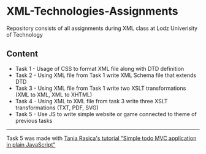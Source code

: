 # XML-Technologies-Assignments

Repository consists of all assignments during XML class at Lodz Univerisity of Technology

## Content

* Task 1 - Usage of CSS to format XML file along with DTD definition
* Task 2 - Using XML file from Task 1 write XML Schema file that extends DTD
* Task 3 - Using XML file from Task 1 write two XSLT transformations (XML to XML, XML to XHTML)
* Task 4 - Using XML to XML file from task 3 write three XSLT transformations (TXT, PDF, SVG)
* Task 5 - Use JS to write simple website or game connected to theme of previous tasks

---

Task 5 was made with [Tania Rasica's tutorial "Simple todo MVC application in plain JavaScript"](https://github.com/taniarascia/mvc)
